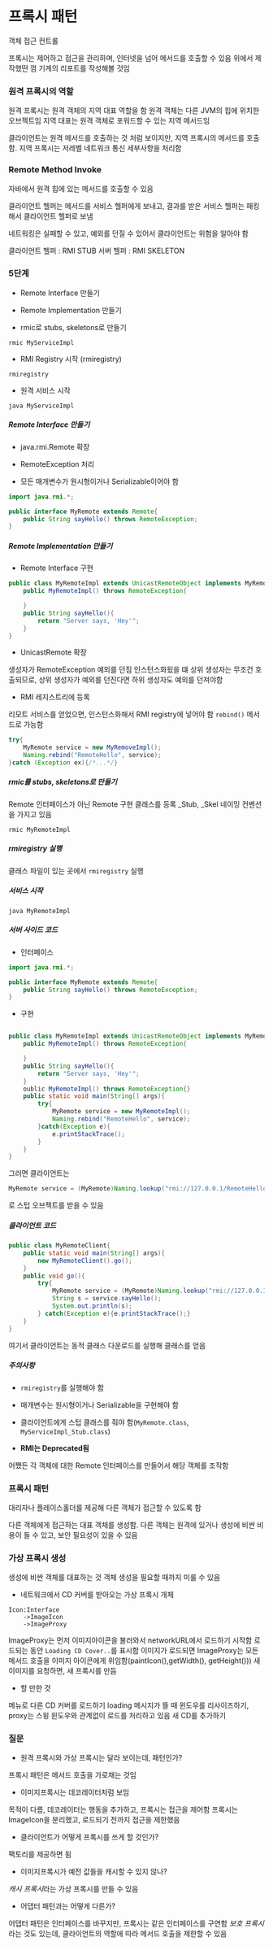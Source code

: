 # 프록시 패턴

객체 접근 컨트롤

프록시는 제어하고 접근을 관리하며, 인터넷을 넘어 메서드를 호출할 수 있음
위에서 제작했떤 껌 기계의 리포트를 작성해볼 것임

### 원격 프록시의 역할

원격 프록시는 원격 객체의 지역 대표 역할을 함
원격 객체는 다른 JVM의 힙에 위치한 오브젝트임
지역 대표는 원격 객체로 포워드할 수 있는 지역 메서드임

클라이언트는 원격 메서드를 호출하는 것 처럼 보이지만, 지역 프록시의 메서드를 호출함. 지역 프록시는 저레벨 네트워크 통신 세부사항을 처리함

### Remote Method Invoke

자바에서 원격 힙에 있는 메서드를 호출할 수 있음

클라이언트 헬퍼는 메서드를 서비스 헬퍼에게 보내고, 결과를 받은 서비스 헬퍼는 패킹해서 클라이언트 헬퍼로 보냄

네트워킹은 실패할 수 있고, 예외를 던질 수 있어서 클라이언트는 위험을 알아야 함

클라이언트 헬퍼 : RMI STUB
서버 헬퍼 : RMI SKELETON

### 5단계

* Remote Interface 만들기

* Remote Implementation 만들기

* rmic로 stubs, skeletons로 만들기

`rmic MyServiceImpl`

* RMI Registry 시작 (rmiregistry)

`rmiregistry`

* 원격 서비스 시작

`java MyServiceImpl`

##### Remote Interface 만들기

* java.rmi.Remote 확장

* RemoteException 처리

* 모든 매개변수가 원시형이거나 Serializable이어야 함

```java
import java.rmi.*;

public interface MyRemote extends Remote{
    public String sayHello() throws RemoteException;
}
```

##### Remote Implementation 만들기

* Remote Interface 구현

```java
public class MyRemoteImpl extends UnicastRemoteObject implements MyRemote{
    public MyRemoteImpl() throws RemoteException{

    }
    public String sayHello(){
        return "Server says, 'Hey'";
    }
}
```

* UnicastRemote 확장

생성자가 RemoteException 예외를 던짐
인스턴스화됬을 떄 상위 생성자는 무조건 호출되므로, 상위 생성자가 예외를 던진다면 하위 생성자도 예외를 던져야함

* RMI 레지스트리에 등록

리모트 서비스를 얻었으면, 인스턴스화해서 RMI registry에 넣어야 함
`rebind()` 메서드로 가능함

```java
try{
    MyRemote service = new MyRemoveImpl();
    Naming.rebind("RemoteHello", service);
}catch (Exception ex){/*...*/}
```

##### rmic를 stubs, skeletons로 만들기

Remote 인터페이스가 아닌 Remote 구현 클래스를 등록
_Stub, _Skel 네이밍 컨벤션을 가지고 있음

`rmic MyRemoteImpl`

##### rmiregistry 실행

클래스 파일이 있는 곳에서 `rmiregistry` 실행

##### 서비스 시작

`java MyRemoteImpl`

##### 서버 사이드 코드

* 인터페이스

```java
import java.rmi.*;

public interface MyRemote extends Remote{
    public String sayHello() throws RemoteException;
}
```

* 구현

```java

public class MyRemoteImpl extends UnicastRemoteObject implements MyRemote{
    public MyRemoteImpl() throws RemoteException{

    }
    public String sayHello(){
        return "Server says, 'Hey'";
    }
    oublic MyRemoteImpl() throws RemoteException{}
    public static void main(String[] args){
        try{
            MyRemote service = new MyRemoteImpl();
            Naming.rebind("RemoteHello", service);
        }catch(Exception e){
            e.printStackTrace();
        }
    }
}
```

그러면 클라이언트는

```java
MyRemote service = (MyRemote)Naming.lookup("rmi://127.0.0.1/RemoteHello");
```
로 스텁 오브젝트를 받을 수 있음

##### 클라이언트 코드

```java
public class MyRemoteClient{
    public static void main(String[] args){
        new MyRemoteClient().go();
    }
    public void go(){
        try{
            MyRemote service = (MyRemote)Naming.lookup("rmi://127.0.0.1/RemoteHello");
            String s = service.sayHello();
            System.out.println(s);
        } catch(Exception e){e.printStackTrace();}
    }
}
```

여기서 클라이언트는 동적 클래스 다운로드를 실행해 클래스를 얻음

##### 주의사항

* `rmiregistry`를 실행해야 함

* 매개변수는 원시형이거나 Serializable을 구현해야 함

* 클라이언트에게 스텁 클래스를 줘야 함(`MyRemote.class`, `MyServiceImpl_Stub.class`)

* **RMI는 Deprecated됨**

어쨌든 각 객체에 대한 Remote 인터페이스를 만들어서 해당 객체를 조작함

### 프록시 패턴

대리자나 플레이스홀더를 제공해 다른 객체가 접근할 수 있도록 함

다른 객체에게 접근하는 대표 객체를 생성함. 다른 객체는 원격에 있거나 생성에 비싼 비용이 들 수 있고, 보안 필요성이 있을 수 있음

### 가상 프록시 생성

생성에 비싼 객체를 대표하는 것
객체 생성을 필요할 때까지 미룰 수 있음

* 네트워크에서 CD 커버를 받아오는 가상 프록시 개체

```
Icon:Interface
    ->ImageIcon
    ->ImageProxy
```

ImageProxy는 먼저 이미지아이콘을 불러와서 networkURL에서 로드하기 시작함
로드되는 동안 `Loading CD Cover..`를 표시함
이미지가 로드되면 ImageProxy는 모든 메서드 호출을 이미지 아이콘에게 위임함(paintIcon(),getWidth(), getHeight()))
새 이미지를 요청하면, 새 프록시를 만듬

* 할 만한 것

메뉴로 다른 CD 커버를 로드하기
loading 메시지가 뜰 때 윈도우를 리사이즈하기, proxy는 스윙 윈도우와 관계없이 로드를 처리하고 있음
새 CD를 추가하기

### 질문

* 원격 프록시와 가상 프록시는 달라 보이는데, 패턴인가?

프록시 패턴은 메서드 호출을 가로채는 것임

* 이미지프록시는 데코레이터처럼 보임

목적이 다름, 데코레이터는 행동을 추가하고, 프록시는 접근을 제어함
프록시는 ImageIcon을 분리했고, 로드되기 전까지 접근을 제한했음

* 클라이언트가 어떻게 프록시를 쓰게 할 것인가?

팩토리를 제공하면 됨

* 이미지프록시가 예전 값들을 캐시할 수 있지 않나?

*캐시 프록시*라는 가상 프록시를 만들 수 있음

* 어댑터 패턴과는 어떻게 다른가?

어댑터 패턴은 인터페이스를 바꾸지만, 프록시는 같은 인터페이스를 구연함
*보호 프록시*라는 것도 있는데, 클라이언트의 역할에 따라 메서드 호출을 제한할 수 있음